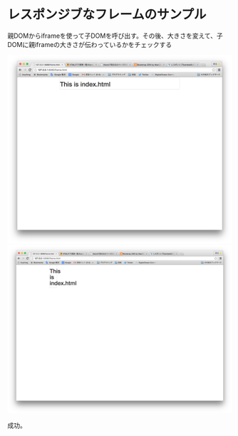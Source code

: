 # レスポンジブなフレームのサンプル
親DOMからiframeを使って子DOMを呼び出す。その後、大きさを変えて、子DOMに親iframeの大きさが伝わっているかをチェックする

![](public/big.png)
![](public/mini.png)

成功。
